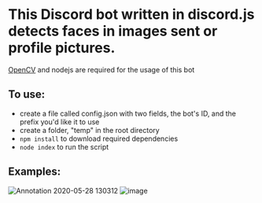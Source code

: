 # This Discord bot written in discord.js detects faces in images sent or profile pictures.
[OpenCV](https://opencv.org/) and nodejs are required for the usage of this bot
## To use:
- create a file called config.json with two fields, the bot's ID, and the prefix you'd like it to use
- create a folder, "temp" in the root directory
- `npm install` to download required dependencies
- `node index` to run the script
## Examples:
![Annotation 2020-05-28 130312](https://user-images.githubusercontent.com/43627567/83171236-ccaafe00-a0e3-11ea-9336-5fa3b983e883.png)
![image](https://user-images.githubusercontent.com/43627567/83171567-4fcc5400-a0e4-11ea-9dc0-fd396e8282c5.png)